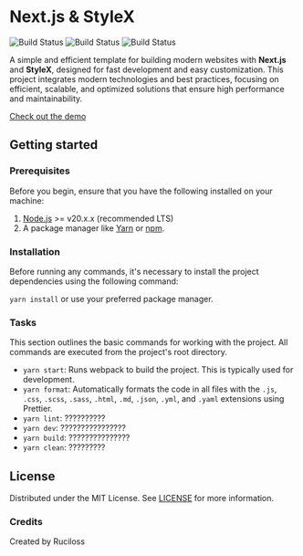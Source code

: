 # Next.js & StyleX

![Build Status](https://img.shields.io/badge/License-MIT-blue)
![Build Status](https://img.shields.io/badge/Version-1.0.0-orange)
![Build Status](https://img.shields.io/badge/Release-stable-brightgreen)

A simple and efficient template for building modern websites with **Next.js** and **StyleX**, designed for fast development and easy customization. This project integrates modern technologies and best practices, focusing on efficient, scalable, and optimized solutions that ensure high performance and maintainability.

[Check out the demo](https://ruciloss.github.io)

## Getting started

### Prerequisites

Before you begin, ensure that you have the following installed on your machine:

1. [Node.js](https://nodejs.org/) >= v20.x.x (recommended LTS)
2. A package manager like [Yarn](https://yarnpkg.com/) or [npm](https://www.npmjs.com/).

### Installation

Before running any commands, it's necessary to install the project dependencies using the following command:

`yarn install` or use your preferred package manager.

### Tasks

This section outlines the basic commands for working with the project. All commands are executed from the project's root directory.

* `yarn start`: Runs webpack to build the project. This is typically used for development.
* `yarn format`: Automatically formats the code in all files with the `.js`, `.css`, `.scss`, `.sass`, `.html`, `.md`, `.json`, `.yml`, and `.yaml` extensions using Prettier.
* `yarn lint`: ??????????
* `yarn dev`: ????????????????
* `yarn build`: ???????????????
* `yarn clean`: ?????????

## License

Distributed under the MIT License. See [LICENSE](https://github.com/ruciloss/ruciloss.github.io/blob/master/LICENSE) for more information.

### Credits

Created by Ruciloss
